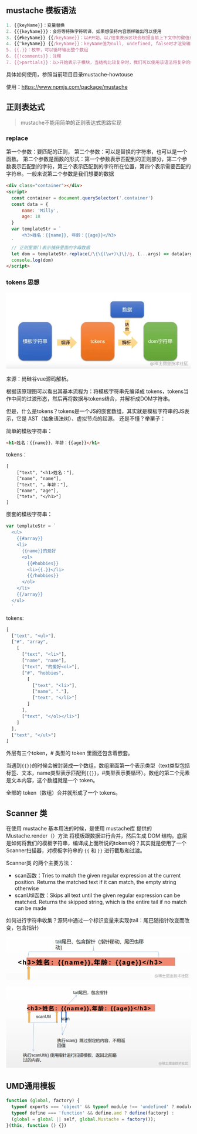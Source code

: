 ## mustache 模板语法

```javascript
1. {{keyName}}：变量替换
2. {{{keyName}}}：会将等特殊字符转译，如果想保持内容原样输出可以使用
3. {{#keyName}} {{/keyName}}：以#开始、以/结束表示区块会根据当前上下文中的键值来对区块进行一次或多次渲染。有类似if、foreach的功能
4. {{^keyName}} {{/keyName}}：keyName值为null, undefined, false时才渲染输出该区块内容
5. {{.}}：枚举，可以循环输出整个数组
6. {{!comments}}：注释
7. {{>partials}}：以>开始表示子模块，当结构比较复杂时，我们可以使用该语法将复杂的结构拆分成几个小的子模块
```
具体如何使用，参照当前项目目录mustache-howtouse

使用：https://www.npmjs.com/package/mustache

## 正则表达式

> mustache不能用简单的正则表达式思路实现
### replace

第一个参数：要匹配的正则，
第二个参数：可以是替换的字符串，也可以是一个函数。
第二个参数是函数的形式：第一个参数表示匹配到的正则部分，第二个参数表示匹配到的字符，第三个表示匹配到的字符所在位置，第四个表示需要匹配的字符串。一般来说第二个参数是我们想要的数据

```html
<div class="container"></div>
<script>
  const container = document.querySelector('.container')
  const data = {
      name: 'Milly',
      age: 18
  }
  var templateStr = `
      <h3>姓名：{{name}}, 年龄：{{age}}</h3>
  ` 
  // 正则里面()表示捕获里面的字母数据
  let dom = templateStr.replace(/\{\{(\w+)\}\}/g, (...args) => data[args[1]])
  console.log(dom)
</script>
```

### tokens 思想

![](../images/tokens-01.jpg)

来源：尚硅谷vue源码解析。

根据该原理图可以看出其基本流程为：将模板字符串先编译成 tokens，tokens当作中间的过渡形态，然后再将数据与tokens结合，并解析成DOM字符串。

但是，什么是tokens？tokens是一个JS的嵌套数组，其实就是模板字符串的JS表示，它是 AST（抽象语法树）、虚拟节点的起源。 还是不懂？举栗子：


简单的模板字符串：
```html
<h1>姓名：{{name}}，年龄：{{age}}</h1>
```
tokens：
```javscript
[
    ["text", "<h1>姓名："],
    ["name", "name"],
    ["text", "，年龄："],
    ["name", "age"],
    ["tetx", "</h1>"]
]
```

嵌套的模板字符串：
```javascript
var templateStr = `
  <ul>
    {{#array}}
    <li>
      {{name}}的爱好
      <ol>
        {{#hobbies}}
        <li>{{.}}</li>
        {{/hobbies}}    
      </ol>
    </li>
    {{/array}}
  </ul>
  `
```

tokens:
```javascript
[
  ["text", "<ul>"],
  ["#", "array", 
    [
      ["text", "<li>"],
      ["name", "name"],
      ["text", "的爱好<ol>"],
      ["#", "hobbies", 
        [
          ["text", "<li>"],
          ["name", "."],
          ["text", "</li>"]
        ]
      ],
      ["text", "</ol></li>"]
    ]
  ],
  ["text", "</ul>"]
]
```

外层有三个token，# 类型的 token 里面还包含着嵌套。

当遇到`{{}}`的时候会被封装成一个数组，数组里面第一个表示类型（text类型包括标签、文本，name类型表示匹配到`{{}}`，#类型表示要循环）。数组的第二个元素是文本内容，这个数组就是一个 token。

全部的 token（数组）合并就形成了一个 tokens。

## Scanner 类

在使用 mustache 基本用法的时候，是使用 mustache库 提供的 Mustache.render（）方法 将模板跟数据进行合并，然后生成 DOM 结构。底层是如何将我们的模板字符串，编译成上面所说的tokens的？其实就是使用了一个Scanner扫描器，对模板字符串的 `{{` 和 `}}` 进行截取和过渡。

Scanner类 的两个主要方法：
  - scan函数：Tries to match the given regular expression at the current position. Returns the matched text if it can match, the empty string otherwise
  - scanUtil函数：Skips all text until the given regular expression can be matched. Returns the skipped string, which is the entire tail if no match can be made

如何进行字符串收集？源码中通过一个标识变量来实现(tail：尾巴随指针改变而改变，包含指针)

![](../images/scanner-tail.jpg)

![](../images/scanner-util.jpg)

## UMD通用模板

```javascript
function (global, factory) {
  typeof exports === 'object' && typeof module !== 'undefined' ? module.exports = factory() :
  typeof define === 'function' && define.amd ? define(factory) :
  (global = global || self, global.Mustache = factory());
}(this, function () {})
```







